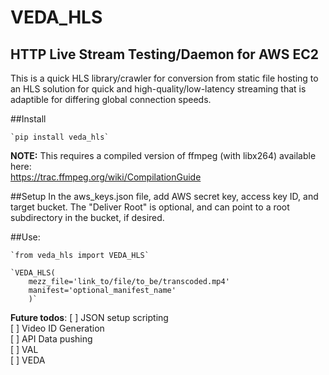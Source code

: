 # VEDA_HLS
## HTTP Live Stream Testing/Daemon for AWS EC2

This is a quick HLS library/crawler for conversion from static file hosting to an HLS solution for quick and high-quality/low-latency streaming that is adaptible for differing global connection speeds.

##Install

    `pip install veda_hls`

**NOTE:**
This requires a compiled version of ffmpeg (with libx264) available here:  
https://trac.ffmpeg.org/wiki/CompilationGuide

##Setup
In the aws_keys.json file, add AWS secret key, access key ID, and target bucket. The "Deliver Root" is optional, and can point to a root subdirectory in the bucket, if desired.


##Use:
    
    `from veda_hls import VEDA_HLS`

    `VEDA_HLS(
        mezz_file='link_to/file/to_be/transcoded.mp4'
        manifest='optional_manifest_name'
        )`


**Future todos**:
[ ] JSON setup scripting  
[ ] Video ID Generation  
[ ] API Data pushing  
    [ ] VAL  
    [ ] VEDA  
